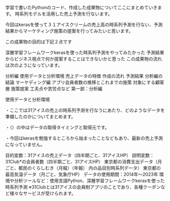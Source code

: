 学習で書いたPythonのコード、作成した成果物についてここにまとめていきます。
時系列モデルを活用した売上予測を行ないます。

今回はkerasを使って３１アイスクリームの売上高の時系列予測を行ない、予測結果からマーケティング施策の提案を行ってみたいと思います。

この成果物の目的は下記２点です

深層学習フレームワークkerasを使った時系列予測をやってみたかった
予測結果からビジネス視点で何か提案することはできないかと思った
この成果物の流れは次のようになっています。

分析編
使用データと分析環境
売上データの特徴
作成の流れ
予測結果
分析編の結論
マーケディング編
アプリ会員者数の推移とこれまでの施策
対象にする顧客層
施策提案
工夫点や苦労点など
第一部：分析編

使用データと分析環境

・ここでは31アイスの売上の時系列予測を行なうにあたり、どのようなデータを準備したのかについてまとめます。

・（）の中はデータの取得タイミングと取得元です。

・今回はkerasを勉強するところから始まったことなどもあり、最新の売上予測になっていません。

目的変数：31アイスの売上データ（四半期ごと、31アイスHP）
説明変数：
31Club*の会員者数（四半期ごと、31アイスHP）
東京都の消費支出データ（月ごと、都民のくらしむき（月報）（年報） 内の品目別時系列データ）
東京都の最高気温データ（月ごと、気象庁HP）
データの使用期間：2014年～2023年
環境や分析ツールなど：使用言語Python、深層学習フレームワークkerasを使った時系列予測
※31Clubとは31アイスの会員制アプリのことであり、各種クーポンなど様々なサービスが受けられます。
